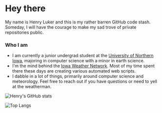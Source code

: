 # Hey there
My name is Henry Luker and this is my rather barren GitHub code stash. Someday, I will have the courage to make my sad trove of private repositories public. 

### Who I am
- I am currently a junior undergrad student at the [University of Northern Iowa](https://uni.edu), majoring in computer science with a minor in earth science.
- I'm the mind behind the [Iowa Weather Network](https://iowawx.com). Most of my time spent there these days are creating various automated web scripts. 
- I dabble in a lot of things, primarily around computer science and meteorology. Feel free to reach out if you have questions or need to yell at the weatherman. 

![Henry's GitHub stats](https://github-readme-stats.vercel.app/api?username=hluker&count_private=true&show_icons=true&bg_color=30,e96443,904e95&title_color=fff&text_color=fff&include_all_commits=true)

![Top Langs](https://github-readme-stats.vercel.app/api/top-langs/?username=hluker&count_private=true)
